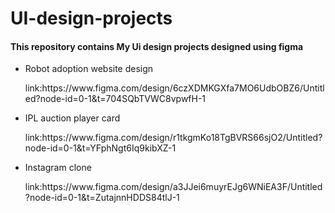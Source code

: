# UI-design-projects
<html>
  <body>
     <h4>This repository contains My Ui design projects designed using figma</h4>
    <ul>
      <li>Robot adoption website design</li><p>link:https://www.figma.com/design/6czXDMKGXfa7MO6UdbOBZ6/Untitled?node-id=0-1&t=704SQbTVWC8vpwfH-1 </p>
      <li>IPL auction player card</li><p>link:https://www.figma.com/design/r1tkgmKo18TgBVRS66sjO2/Untitled?node-id=0-1&t=YFphNgt6Iq9kibXZ-1 </p>
      <li>Instagram clone</li><p>link:https://www.figma.com/design/a3JJei6muyrEJg6WNiEA3F/Untitled?node-id=0-1&t=ZutajnnHDDS84tlJ-1 </p>
    </ul>
  </body>
</html>
